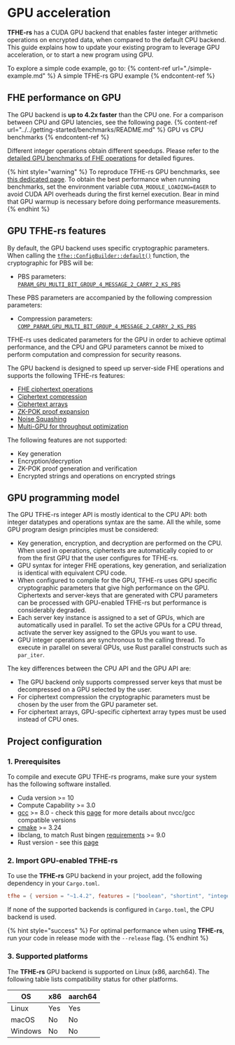 # GPU acceleration

**TFHE-rs** has a CUDA GPU backend  that enables faster integer arithmetic operations on encrypted data, when compared to the default CPU backend. This guide explains how to update your existing program to leverage GPU acceleration, or to start a new program using GPU. 

To explore a simple code example, go to:
{% content-ref url="./simple-example.md" %} A simple TFHE-rs GPU example {% endcontent-ref %}

## FHE performance on GPU

The GPU backend is **up to 4.2x faster** than the CPU one. For a comparison between CPU and GPU latencies, see the following page.
{% content-ref url="../../getting-started/benchmarks/README.md" %} GPU vs CPU benchmarks {% endcontent-ref %}

Different integer operations obtain different speedups. Please refer to the [detailed GPU benchmarks of FHE operations](../../getting-started/benchmarks/gpu/README.md) for detailed figures.

{% hint style="warning" %}
To reproduce TFHE-rs GPU benchmarks, see [this dedicated page](../../getting-started/benchmarks/gpu/gpu-programmable-bootstrapping.md). To obtain the best performance when running benchmarks, set the environment variable `CUDA_MODULE_LOADING=EAGER` to avoid CUDA API overheads during the first kernel execution. Bear in mind that GPU warmup is necessary before doing performance measurements.
{% endhint %}

## GPU TFHE-rs features

By default, the GPU backend uses specific cryptographic parameters. When calling the [`tfhe::ConfigBuilder::default()`](https://doc.rust-lang.org/nightly/core/default/trait.Default.html#tymethod.default) function, the cryptographic for PBS will be:
- PBS parameters: [`PARAM_GPU_MULTI_BIT_GROUP_4_MESSAGE_2_CARRY_2_KS_PBS`](https://docs.rs/tfhe/latest/tfhe/shortint/parameters/aliases/constant.PARAM_GPU_MULTI_BIT_GROUP_4_MESSAGE_2_CARRY_2_KS_PBS.html)

These PBS parameters are accompanied by the following compression parameters: 
- Compression parameters: [`COMP_PARAM_GPU_MULTI_BIT_GROUP_4_MESSAGE_2_CARRY_2_KS_PBS`](https://docs.rs/tfhe/latest/tfhe/shortint/parameters/aliases/constant.COMP_PARAM_GPU_MULTI_BIT_GROUP_4_MESSAGE_2_CARRY_2_KS_PBS.html)

TFHE-rs uses dedicated parameters for the GPU in order to achieve optimal performance, and the CPU and GPU parameters cannot be mixed to perform computation and compression for security reasons.

The GPU backend is designed to speed up server-side FHE operations and supports the following TFHE-rs features:

- [FHE ciphertext operations](./gpu-operations.md)
- [Ciphertext compression](./compressing-ciphertexts.md)
- [Ciphertext arrays](array-type.md)
- [ZK-POK proof expansion](zk-pok.md)
- [Noise Squashing](https://docs.rs/tfhe/latest/tfhe/struct.FheInt.html#method.squash_noise)
- [Multi-GPU for throughput optimization](./multi-gpu.md) 

The following features are not supported:

- Key generation
- Encryption/decryption
- ZK-POK proof generation and verification
- Encrypted strings and operations on encrypted strings

## GPU programming model

The GPU TFHE-rs integer API is mostly identical to the CPU API: both integer datatypes and operations syntax are the same. All the while, some GPU program design principles must be considered:
* Key generation, encryption, and decryption are performed on the CPU. When used in operations, ciphertexts are automatically copied to or from the first GPU that the user configures for TFHE-rs.
* GPU syntax for integer FHE operations, key generation, and serialization is identical with equivalent CPU code.
* When configured to compile for the GPU, TFHE-rs uses GPU specific cryptographic parameters that give high performance on the GPU. Ciphertexts and server-keys that are generated with CPU parameters can be processed with GPU-enabled TFHE-rs but performance is considerably degraded.
* Each server key instance is assigned to a set of GPUs, which are automatically used in parallel. To set the active GPUs for a CPU thread, activate the server key assigned to the GPUs you want to use.
* GPU integer operations are synchronous to the calling thread. To execute in parallel on several GPUs, use Rust parallel constructs such as `par_iter`.

The key differences between the CPU API and the GPU API are:
* The GPU backend only supports compressed server keys that must be decompressed on a GPU selected by the user.
* For ciphertext compression the cryptographic parameters must be chosen by the user from the GPU parameter set.
* For ciphertext arrays, GPU-specific ciphertext array types must be used instead of CPU ones.

## Project configuration

### 1. Prerequisites

To compile and execute GPU TFHE-rs programs, make sure your system has the following software installed.

* Cuda version >= 10
* Compute Capability >= 3.0
* [gcc](https://gcc.gnu.org/) >= 8.0 - check this [page](https://gist.github.com/ax3l/9489132) for more details about nvcc/gcc compatible versions
* [cmake](https://cmake.org/) >= 3.24
* libclang, to match Rust bingen [requirements](https://rust-lang.github.io/rust-bindgen/requirements.html) >= 9.0
* Rust version - see this [page](../rust-configuration.md)

### 2. Import GPU-enabled TFHE-rs

To use the **TFHE-rs** GPU backend in your project, add the following dependency in your `Cargo.toml`.

```toml
tfhe = { version = "~1.4.2", features = ["boolean", "shortint", "integer", "gpu"] }
```

If none of the supported backends is configured in `Cargo.toml`, the CPU backend is used.

{% hint style="success" %}
For optimal performance when using **TFHE-rs**, run your code in release mode with the `--release` flag.
{% endhint %}

### 3. Supported platforms

The **TFHE-rs** GPU backend is supported on Linux (x86, aarch64). The following table lists compatibility status for other platforms.

| OS      | x86 | aarch64 |
| ------- |-----|---------|
| Linux   | Yes | Yes     |
| macOS   | No  | No      |
| Windows | No  | No      |
